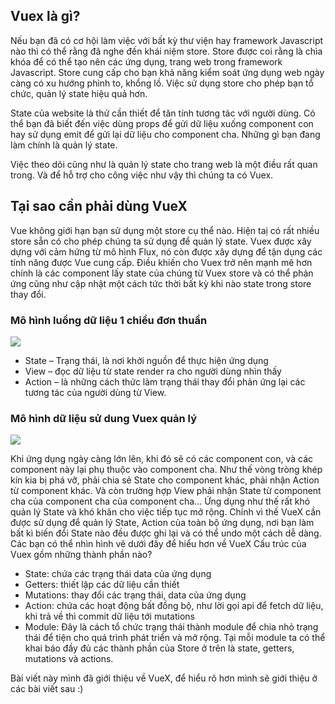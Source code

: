 ## Vuex là gì?
Nếu bạn đã có cơ hội làm việc với bất kỳ thư viện hay framework Javascript nào thì có thể rằng đã nghe đến khái niệm store. Store được coi rằng là chìa khóa để có thể tạo nên các ứng dụng, trang web trong framework Javascript. Store cung cấp cho bạn khả năng kiểm soát ứng dụng web ngày càng có xu hướng phình to, khổng lồ. Việc sử dụng store cho phép bạn tổ chức, quản lý state hiệu quả hơn.

State của website là thứ cần thiết để tăn tính tương tác với người dùng. Có thể bạn đã biết đến việc dùng props để gửi dữ liệu xuống component con hay sử dụng emit để gửi lại dữ liệu cho component cha. Những gì bạn đang làm chính là quản lý state.

Việc theo dõi cũng như là quản lý state cho trang web là một điều rất quan trong. Và để hỗ trợ cho công việc như vậy thì chúng ta có Vuex.
## Tại sao cần phải dùng VueX
Vue không giới hạn bạn sử dụng một store cụ thể nào. Hiện taị có rất nhiều store sẵn có cho phép chúng ta sử dụng để quản lý state. Vuex  được xây dựng với cảm hứng từ mô hình Flux, nó còn được xây dựng để tận dụng các tính năng được Vue cung cấp. 
Điều khiến cho Vuex trở nên mạnh mẽ hơn chính là các component lấy state của chúng từ Vuex store và có thể phản ứng cũng như cập nhật một cách tức thời bất kỳ khi nào state trong store thay đổi.
### Mô hình luồng dữ liệu 1 chiều  đơn thuần
![](https://images.viblo.asia/7de8a4eb-fef5-4fc8-9f81-bedcbef8d8b7.png)
* State – Trạng thái, là nơi khởi nguồn để thực hiện ứng dụng
* View – đọc dữ liệu từ state render ra cho người dùng nhìn thấy
* Action – là những cách thức làm trạng thái thay đổi phản ứng lại các tương tác của người dùng từ View.

### Mô hình dữ liệu sử dung Vuex quản lý
![](https://images.viblo.asia/8cc942b5-77ce-43c9-91a1-7591dfb16e9c.png)

Khi ứng dụng ngày càng lớn lên, khi đó sẽ có các component con, và các component này lại phụ thuộc vào component cha. Như thế vòng tròng khép kín kia bị phá vỡ, phải chia sẻ State cho component khác, phải nhận Action từ component khác. Và còn trường hợp View phải nhận State từ component cha của component cha của component cha... Ứng dụng như thế rất khó quản lý State và khó khăn cho việc tiếp tục mở rộng. Chính vì thế VueX cần được sử dụng để quản lý State, Action của toàn bộ ứng dụng, nơi bạn làm bất kì biến đổi State nào đều được ghi lại và có thể undo một cách dễ dàng. Các bạn có thể nhìn hình vẽ dưới đây để hiểu hơn về VueX
Cấu trúc của Vuex gồm những thành phần nào?
* State: chứa các trạng thái data của ứng dụng
* Getters: thiết lập các dữ liệu cần thiết
* Mutations: thay đổi các trạng thái, data của ứng dụng
* Action: chứa các hoạt động bất đồng bộ, như lời gọi api để fetch dữ liệu, khi trả về thì commit dữ liệu tới mutations
* Module: Đây là cách tổ chức trạng thái thành module để chia nhỏ trạng thái để tiện cho quá trình phát triển và mở rộng. Tại mỗi module ta có thể khai báo đầy đủ các thành phần của Store ở trên là state, getters, mutations và actions. 

Bài viết này mình đã giới thiệu về VueX,  để hiểu rõ hơn mình sẽ giới thiệu ở các bài viết sau :)